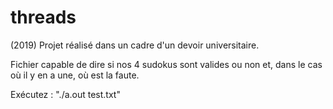 # threads
(2019) Projet réalisé dans un cadre d'un devoir universitaire.

Fichier capable de dire si nos 4 sudokus sont valides ou non et, dans le cas où il y en a une, où est la faute.

Exécutez : "./a.out test.txt"
